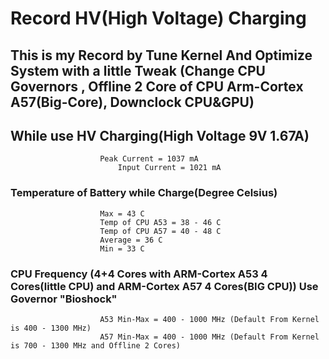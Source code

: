 ﻿# Record HV(High Voltage) Charging


## This is my Record by Tune Kernel And Optimize System with a little Tweak (Change CPU Governors , Offline 2 Core of CPU Arm-Cortex A57(Big-Core), Downclock CPU&GPU)


## While use **HV Charging**(High Voltage 9V 1.67A) 
					    Peak Current = 1037 mA 
				            Input Current = 1021 mA


### Temperature of Battery while Charge(Degree Celsius) 
					    Max = 43 C 
					    Temp of CPU A53 = 38 - 46 C 
					    Temp of CPU A57 = 40 - 48 C
					    Average = 36 C
					    Min = 33 C


### CPU Frequency (4+4 Cores with **ARM-Cortex A53 4 Cores**(little CPU) and **ARM-Cortex A57 4 Cores**(BIG CPU)) Use Governor **"Bioshock"** 
					    A53 Min-Max = 400 - 1000 MHz (Default From Kernel is 400 - 1300 MHz)
					    A57 Min-Max = 400 - 1000 MHz (Default From Kernel is 700 - 1300 MHz and Offline 2 Cores)

